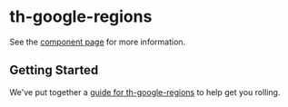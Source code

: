 th-google-regions
================

See the [component page](http://nishacodes.github.io/th-google-regions) for more information.

## Getting Started

We've put together a [guide for th-google-regions](http://www.polymer-project.org/docs/start/reusableelements.html) to help get you rolling.
